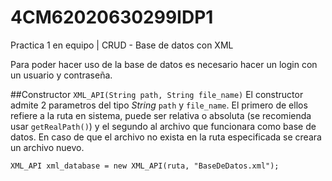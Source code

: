 # 4CM62020630299IDP1
Practica 1 en equipo | CRUD - Base de datos con XML

Para poder hacer uso de la base de datos es necesario hacer un login con un usuario y contraseña.

##Constructor `XML_API(String path, String file_name)`
El constructor admite 2 parametros del tipo _String_ `path` y `file_name`. El primero de ellos refiere a la ruta en sistema, puede ser relativa o absoluta (se recomienda usar `getRealPath()`) y el segundo al archivo que funcionara como base de datos. En caso de que el archivo no exista en la ruta especificada se creara un archivo nuevo. 

```String ruta = request.getRealPath("/");
XML_API xml_database = new XML_API(ruta, "BaseDeDatos.xml");
```
